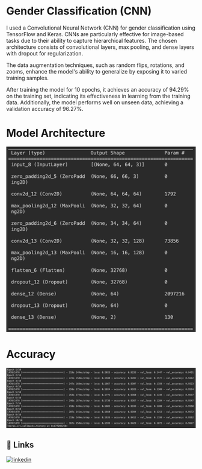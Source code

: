 
# Gender Classification (CNN)



I used a Convolutional Neural Network (CNN) for gender classification using TensorFlow and Keras. CNNs are particularly effective for image-based tasks due to their ability to capture hierarchical features. The chosen architecture consists of convolutional layers, max pooling, and dense layers with dropout for regularization.

The data augmentation techniques, such as random flips, rotations, and zooms, enhance the model's ability to generalize by exposing it to varied training samples.

After training the model for 10 epochs, it achieves an accuracy of 94.29% on the training set, indicating its effectiveness in learning from the training data. Additionally, the model performs well on unseen data, achieving a validation accuracy of 96.27%.
# Model Architecture
![Architecture Screenshot](https://github.com/ChayanBhansali/Gender_Classification/blob/main/architecture.png)
# Accuracy
![Accuracy Screenshot](https://github.com/ChayanBhansali/Gender_Classification/blob/main/Accuracy.png)
## 🔗 Links


[![linkedin](https://img.shields.io/badge/linkedin-0A66C2?style=for-the-badge&logo=linkedin&logoColor=white)](www.linkedin.com/in/cbhansali)


